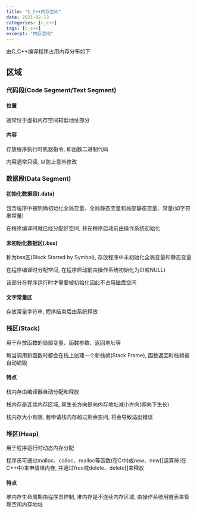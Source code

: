 ```yaml
---
title: "C_C++内存空间"
date: 2021-02-13
categories: [c_c++]
tags: [c_c++]
excerpt: "内存空间"
---
```


由C_C++编译程序占用内存分布如下

## 区域

### 代码段(Code Segment/Text Segment)

#### 位置

通常位于虚拟内存空间较低地址部分

#### 内容

存放程序执行时机器指令, 即函数二进制代码

内容通常只读, 以防止意外修改

### 数据段(Data Segment)

#### 初始化数据段(.data)

包含程序中被明确初始化全局变量、全局静态变量和局部静态变量、常量(如字符串常量)

在程序编译时就已经分配好空间, 并在程序启动前由操作系统初始化

#### 未初始化数据区(.bss)

称为bss区(Block Started by Symbol), 存放程序中未初始化全局变量和静态变量

在程序编译时分配空间, 在程序启动前由操作系统初始化为0(或NULL)

该部分在程序运行时才需要被初始化因此不占用磁盘空间

#### 文字常量区

存放常量字符串, 程序结束后由系统释放

### 栈区(Stack)

用于存放函数的局部变量、函数参数、返回地址等

每当调用新函数时都会在栈上创建一个新栈帧(Stack Frame), 函数返回时栈帧被自动销毁

#### 特点

栈内存由编译器自动分配和释放

栈内存是连续内存区域, 其生长方向是向内存地址减小方向(即向下生长)

栈内存大小有限, 若申请栈内存超过剩余空间, 将会导致溢出错误

### 堆区(Heap)

用于程序运行时动态内存分配

程序员可通过malloc、calloc、realloc等函数(在C中)或new、new[]运算符(在C++中)来申请堆内存, 并通过free或delete、delete[]来释放

#### 特点

堆内存生命周期由程序员控制, 堆内存是不连续内存区域, 由操作系统用链表来管理空闲内存地址